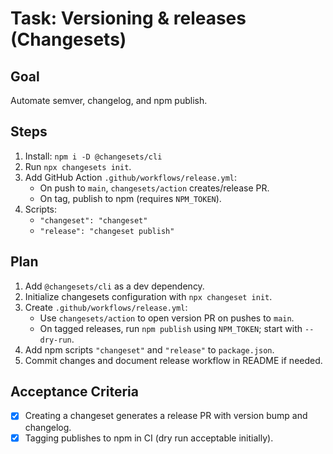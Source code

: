 # Task: Versioning & releases (Changesets)

## Goal
Automate semver, changelog, and npm publish.

## Steps
1. Install: `npm i -D @changesets/cli`
2. Run `npx changesets init`.
3. Add GitHub Action `.github/workflows/release.yml`:
   - On push to `main`, `changesets/action` creates/release PR.
   - On tag, publish to npm (requires `NPM_TOKEN`).
4. Scripts:
   - `"changeset": "changeset"`
   - `"release": "changeset publish"`

## Plan
1. Add `@changesets/cli` as a dev dependency.
2. Initialize changesets configuration with `npx changeset init`.
3. Create `.github/workflows/release.yml`:
   - Use `changesets/action` to open version PR on pushes to `main`.
   - On tagged releases, run `npm publish` using `NPM_TOKEN`; start with `--dry-run`.
4. Add npm scripts `"changeset"` and `"release"` to `package.json`.
5. Commit changes and document release workflow in README if needed.

## Acceptance Criteria
- [x] Creating a changeset generates a release PR with version bump and changelog.
- [x] Tagging publishes to npm in CI (dry run acceptable initially).
